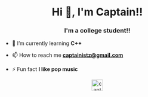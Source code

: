 <link rel="stylesheet" href="devicon.min.css">

<h1 align="center">Hi 👋, I'm Captain!!</h1>
<h3 align="center">I'm a college student!!</h3>

- 🌱 I’m currently learning **C++**

- 📫 How to reach me **captainistz@gmail.com**

- ⚡ Fun fact **I like pop music**

<p align="center">
<a href="https://instagram.com/captainistz" target="blank"><img align="center" src="https://cdn.jsdelivr.net/npm/simple-icons@3.0.1/icons/instagram.svg" alt="captainistz" height="30" width="30" /></a>
</p>
